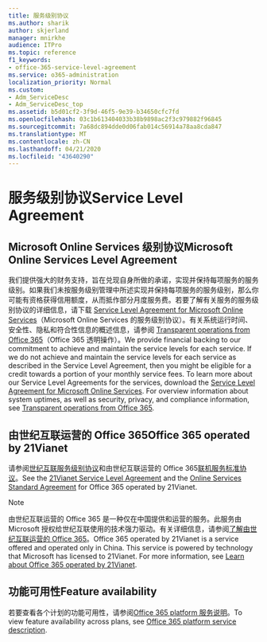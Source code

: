 ```yaml
---
title: 服务级别协议
ms.author: sharik
author: skjerland
manager: mnirkhe
audience: ITPro
ms.topic: reference
f1_keywords:
- office-365-service-level-agreement
ms.service: o365-administration
localization_priority: Normal
ms.custom:
- Adm_ServiceDesc
- Adm_ServiceDesc_top
ms.assetid: b5d01cf2-3f9d-46f5-9e39-b34650cfc7fd
ms.openlocfilehash: 03c1b613404033b38b9898ac2f3c979882f96845
ms.sourcegitcommit: 7a68dc894dde0d06fab014c56914a78aa8cda847
ms.translationtype: MT
ms.contentlocale: zh-CN
ms.lasthandoff: 04/21/2020
ms.locfileid: "43640290"
---
```

# <a name="service-level-agreement"></a><span data-ttu-id="df1e8-102">服务级别协议</span><span class="sxs-lookup"><span data-stu-id="df1e8-102">Service Level Agreement</span></span>

## <a name="microsoft-online-services-level-agreement"></a><span data-ttu-id="df1e8-103">Microsoft Online Services 级别协议</span><span class="sxs-lookup"><span data-stu-id="df1e8-103">Microsoft Online Services Level Agreement</span></span>

<span data-ttu-id="df1e8-p101">我们提供强大的财务支持，旨在兑现自身所做的承诺，实现并保持每项服务的服务级别。如果我们未按服务级别管理中所述实现并保持每项服务的服务级别，那么你可能有资格获得信用额度，从而抵作部分月度服务费。若要了解有关服务的服务级别协议的详细信息，请下载 [Service Level Agreement for Microsoft Online Services](https://go.microsoft.com/fwlink/?linkid=272026)（Microsoft Online Services 的服务级别协议）。有关系统运行时间、安全性、隐私和符合性信息的概述信息，请参阅 [Transparent operations from Office 365](https://go.microsoft.com/fwlink/?linkid=845427)（Office 365 透明操作）。</span><span class="sxs-lookup"><span data-stu-id="df1e8-p101">We provide financial backing to our commitment to achieve and maintain the service levels for each service. If we do not achieve and maintain the service levels for each service as described in the Service Level Agreement, then you might be eligible for a credit towards a portion of your monthly service fees. To learn more about our Service Level Agreements for the services, download the [Service Level Agreement for Microsoft Online Services](https://go.microsoft.com/fwlink/?linkid=272026). For overview information about system uptimes, as well as security, privacy, and compliance information, see [Transparent operations from Office 365](https://go.microsoft.com/fwlink/?linkid=845427).</span></span>
  
## <a name="office-365-operated-by-21vianet"></a><span data-ttu-id="df1e8-108">由世纪互联运营的 Office 365</span><span class="sxs-lookup"><span data-stu-id="df1e8-108">Office 365 operated by 21Vianet</span></span>

<span data-ttu-id="df1e8-109">请参阅[世纪互联服务级别协议](https://go.microsoft.com/fwlink/?linkid=846729)和由世纪互联运营的 Office 365[联机服务标准协议](https://go.microsoft.com/fwlink/?linkid=846730)。</span><span class="sxs-lookup"><span data-stu-id="df1e8-109">See the [21Vianet Service Level Agreement](https://go.microsoft.com/fwlink/?linkid=846729) and the [Online Services Standard Agreement](https://go.microsoft.com/fwlink/?linkid=846730) for Office 365 operated by 21Vianet.</span></span> 
  
> [!NOTE]
> <span data-ttu-id="df1e8-p102">由世纪互联运营的 Office 365 是一种仅在中国提供和运营的服务。此服务由 Microsoft 授权给世纪互联使用的技术强力驱动。有关详细信息，请参阅[了解由世纪互联运营的 Office 365](https://go.microsoft.com/fwlink/?linkid=846725)。</span><span class="sxs-lookup"><span data-stu-id="df1e8-p102">Office 365 operated by 21Vianet is a service offered and operated only in China. This service is powered by technology that Microsoft has licensed to 21Vianet. For more information, see [Learn about Office 365 operated by 21Vianet](https://go.microsoft.com/fwlink/?linkid=846725).</span></span> 
  
## <a name="feature-availability"></a><span data-ttu-id="df1e8-113">功能可用性</span><span class="sxs-lookup"><span data-stu-id="df1e8-113">Feature availability</span></span>

<span data-ttu-id="df1e8-114">若要查看各个计划的功能可用性，请参阅[Office 365 platform 服务说明](office-365-platform-service-description.md)。</span><span class="sxs-lookup"><span data-stu-id="df1e8-114">To view feature availability across plans, see [Office 365 platform service description](office-365-platform-service-description.md).</span></span>
  